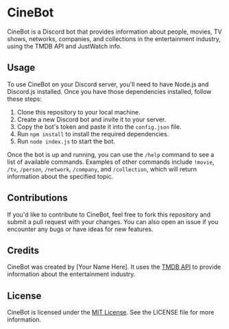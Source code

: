 # CineBot

CineBot is a Discord bot that provides information about people, movies, TV shows, networks, companies, and collections in the entertainment industry, using the TMDB API and JustWatch info.

## Usage

To use CineBot on your Discord server, you'll need to have Node.js and Discord.js installed. Once you have those dependencies installed, follow these steps:

1. Clone this repository to your local machine.
2. Create a new Discord bot and invite it to your server.
3. Copy the bot's token and paste it into the `config.json` file.
4. Run `npm install` to install the required dependencies.
5. Run `node index.js` to start the bot.

Once the bot is up and running, you can use the `/help` command to see a list of available commands. Examples of other commands include `!movie`, `/tv`, `/person`, `/network`, `/company`, and `/collection`, which will return information about the specified topic.

## Contributions

If you'd like to contribute to CineBot, feel free to fork this repository and submit a pull request with your changes. You can also open an issue if you encounter any bugs or have ideas for new features.

## Credits

CineBot was created by [Your Name Here]. It uses the [TMDB API](https://www.themoviedb.org/documentation/api) to provide information about the entertainment industry.

## License

CineBot is licensed under the [MIT License](https://opensource.org/licenses/MIT). See the LICENSE file for more information.
